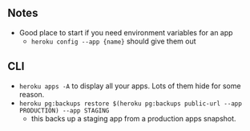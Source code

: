 ## Notes

* Good place to start if you need environment variables for an app
	* `heroku config --app {name}` should give them out

## CLI

* `heroku apps -A` to display all your apps. Lots of them hide for some reason.
* `heroku pg:backups restore $(heroku pg:backups public-url --app PRODUCTION) --app STAGING`
  * this backs up a staging app from a production apps snapshot.